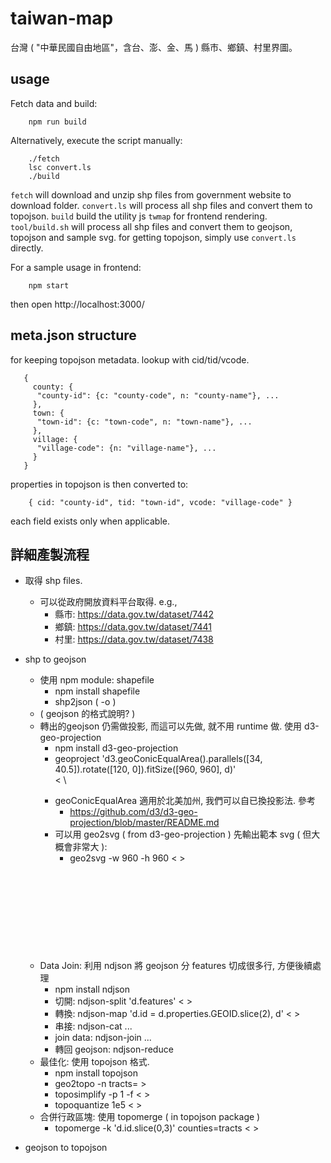 # taiwan-map

台灣 ( "中華民國自由地區"，含台、澎、金、馬 ) 縣市、鄉鎮、村里界圖。

## usage

Fetch data and build:

```
    npm run build
```

Alternatively, execute the script manually:

```
    ./fetch
    lsc convert.ls
    ./build
```

`fetch` will download and unzip shp files from government website to download folder.
`convert.ls` will process all shp files and convert them to topojson.
`build` build the utility js `twmap` for frontend rendering.
`tool/build.sh` will process all shp files and convert them to geojson, topojson and sample svg. for getting topojson, simply use `convert.ls` directly.

For a sample usage in frontend:

```
    npm start
```

then open http://localhost:3000/



## meta.json structure

for keeping topojson metadata. lookup with cid/tid/vcode.

```
   {
     county: {
      "county-id": {c: "county-code", n: "county-name"}, ...
     },
     town: {
      "town-id": {c: "town-code", n: "town-name"}, ...
     },
     village: {
      "village-code": {n: "village-name"}, ...
     }
   }
```

properties in topojson is then converted to: 

```
    { cid: "county-id", tid: "town-id", vcode: "village-code" }
```

each field exists only when applicable.


## 詳細產製流程

 * 取得 shp files. 
   - 可以從政府開放資料平台取得. e.g., 
     - 縣市: https://data.gov.tw/dataset/7442
     - 鄉鎮: https://data.gov.tw/dataset/7441
     - 村里: https://data.gov.tw/dataset/7438
 * shp to geojson
   - 使用 npm module: shapefile
     - npm install shapefile
     - shp2json <shp-file> ( -o <json> )
   * ( geojson 的格式說明? )
   - 轉出的geojson 仍需做投影, 而這可以先做, 就不用 runtime 做. 使用 d3-geo-projection
     - npm install d3-geo-projection
     - geoproject 'd3.geoConicEqualArea().parallels([34, 40.5]).rotate([120, 0]).fitSize([960, 960], d)' \
       < <geojson> \
       > <geojson>
     - geoConicEqualArea 適用於北美加州, 我們可以自已換投影法. 參考
       - https://github.com/d3/d3-geo-projection/blob/master/README.md
     - 可以用 geo2svg ( from d3-geo-projection ) 先輸出範本 svg ( 但大概會非常大 ):
       - geo2svg -w 960 -h 960 < <geojson> > <svg>
   - Data Join: 利用 ndjson 將 geojson 分 features 切成很多行, 方便後續處理
     - npm install ndjson
     - 切開: ndjson-split 'd.features' < <geojson> > <nd-geojson>
     - 轉換: ndjson-map 'd.id = d.properties.GEOID.slice(2), d' < <nd-geojson> > <nd-alt-geojson>
     - 串接: ndjson-cat <nd-alt-geojson> ...
     - join data: ndjson-join ...
     - 轉回 geojson: ndjson-reduce
   - 最佳化: 使用 topojson 格式.
     - npm install topojson
     - geo2topo -n tracts=<geojson> > <topojson>
     - toposimplify -p 1 -f  < <topojson> > <topojson2>
     - topoquantize 1e5 < <topojson2> > <topojson3>
   - 合併行政區塊: 使用 topomerge ( in topojson package )
     - topomerge -k 'd.id.slice(0,3)' counties=tracts < <topojson3> > <topojson4>

 * geojson to topojson
